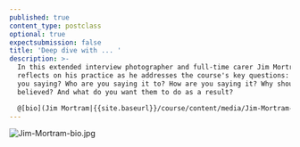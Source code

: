 ```yaml
---
published: true
content_type: postclass
optional: true
expectsubmission: false
title: 'Deep dive with ... '
description: >-
  In this extended interview photographer and full-time carer Jim Mortram
  reflects on his practice as he addresses the course's key questions: what are
  you saying? Who are you saying it to? How are you saying it? Why should you be
  believed? And what do you want them to do as a result?

  @[bio](Jim Mortram|{{site.baseurl}}/course/content/media/Jim-Mortram-bio.jpg)
---
```

![Jim-Mortram-bio.jpg]({{site.baseurl}}/course/content/media/Jim-Mortram-bio.jpg)

